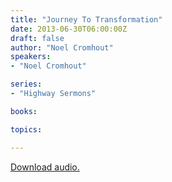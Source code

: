 ```yaml
---
title: "Journey To Transformation"
date: 2013-06-30T06:00:00Z
draft: false
author: "Noel Cromhout"
speakers:
- "Noel Cromhout"

series:
- "Highway Sermons"

books:

topics:

---
```

[Download audio.](https://s3.amazonaws.com/highway/sermons/2013_06/30_Journey_To_Transformation.mp3)